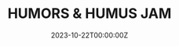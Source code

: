 ---
layout: jam
title: HUMORS & HUMUS JAM
date: 2023-10-22T00:00:00Z
images:
  - img/humors-and-humus-jam/banner.png
description: Humors & Humus Jam. Sep 4 - Oct 22, 2022
games:
  - itch: sump
    title: Sump
    credit: CubeScore
  
  - itch: tear-ripple
    title: tear ripple
    credit: julie profumo
  
  - itch: dig-dirt
    title: DIG DIRT
    credit: Minecraft
  
  - itch: pissedonpetite
    title: PISSED-ON PETITE PERVERT
    credit: name cannot be blank
  
  - itch: hackersuckerloser
    title: HACKER//SUCKER//LOSER
    credit: SUPER PATHETIC WORM GIRL
  
  - itch: mushmushparty
    title: mushmushparty
    credit: roomroom
  
  - itch: dust-breeding
    title: Dust Breeding
    credit: Dermomaniac

  - itch: melancholy
    title: melancholy
    credit: Democritus Jr II

  - itch: my-gnome-wife-left-me
    title: My Gnome Wife Left Me
    credit: De Kabouter

  - itch: six-inches-deep-in-mud
    title: Six inches deep in mud
    credit: Void Knight

  - itch: joey-wamoneys-the-metamorphosis
    title: "Joey Wamoney's: The Metamorphosis"
    credit: Rock 'n Roll Highschool

  - itch: world-pole-gaiden
    title: "World Pole Gaiden RISE! Mark Of the Deck 2: Sanguine & Melancholia"
    credit: Gatos of the Morning Walk
  
  - itch: ziptie-choker
    title: Ziptie Choker
    credit: The Indigo Children
  
  - itch: forest-memories-hidden-tales
    title: "Forest Memories: Hidden Tales"
    credit: gregory (mechanical jerk)
  
  - itch: adverse-possession
    title: ADVERSE POSSESSION
    credit: an abominable pair of stinkards

  - itch: the-devils-imago
    title: THE DEVIL'S IMAGO
    credit: EUGÈNE SAINT-GOBELIN, SORDIDUS PUBLIUS LATRINUS, CATHERINE de la HAUTE-CROIX des BEÛNES

  - itch: exposition
    title: exposition
    credit: ogorki konserwowe
---